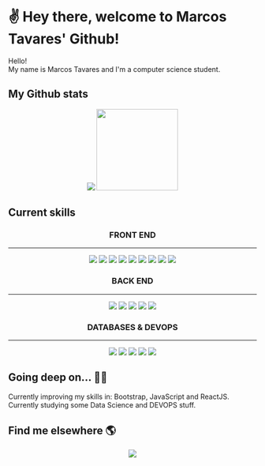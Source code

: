 # ✌️ Hey there, welcome to Marcos Tavares' Github!

<div>
  <p>Hello! <br>My name is Marcos Tavares and I'm a computer science student.</p>
</div>


<h2> My Github stats </h2>
<div align=center>
  <img src="https://github-readme-stats.vercel.app/api?username=mjtavrs&count_private=false&show_icons=true&hide_title=true&theme=tokyonight">
  <img height="165em" src="https://github-readme-stats.vercel.app/api/top-langs/?username=mjtavrs&layout=compact&langs_count=6&theme=tokyonight">
</div>

<h2>Current skills</h2>
<h3 align=center> FRONT END </h3>
<hr>
<div align=center>

  <img src="https://img.shields.io/badge/HTML5-E34F26?style=for-the-badge&logo=html5&logoColor=white">
  <img src="https://img.shields.io/badge/CSS3-1572B6?style=for-the-badge&logo=css3&logoColor=white">
  <img src="https://img.shields.io/badge/Sass-CC6699?style=for-the-badge&logo=sass&logoColor=white">
  <img src="https://img.shields.io/badge/Bootstrap-563D7C?style=for-the-badge&logo=bootstrap&logoColor=white">
  <img src="https://img.shields.io/badge/Tailwind_CSS-38B2AC?style=for-the-badge&logo=tailwind-css&logoColor=white">
  <img src="https://img.shields.io/badge/JavaScript-F7DF1E?style=for-the-badge&logo=javascript&logoColor=black">
  <img src="https://img.shields.io/badge/jQuery-0769AD?style=for-the-badge&logo=jquery&logoColor=white">
  <img src="https://img.shields.io/badge/React-20232A?style=for-the-badge&logo=react&logoColor=61DAFB">
  <img src="https://img.shields.io/badge/Angular-DD0031?style=for-the-badge&logo=angular&logoColor=white">

</div>

<h3 align=center> BACK END </h3>
<hr>
<div align=center>
  
  <img src="https://img.shields.io/badge/Node.js-43853D?style=for-the-badge&logo=node.js&logoColor=white">
  <img src="https://img.shields.io/badge/Express.js-404D59?style=for-the-badge">
  <img src="https://img.shields.io/badge/Java-ED8B00?style=for-the-badge&logo=java&logoColor=white">
  <img src="https://img.shields.io/badge/Python-3776AB?style=for-the-badge&logo=python&logoColor=white">
  <img src="https://img.shields.io/badge/R-276DC3?style=for-the-badge&logo=r&logoColor=white">
    
</div>

<h3 align=center> DATABASES & DEVOPS </h3>
<hr>
<div align=center>

  <img src="https://img.shields.io/badge/Amazon_AWS-FF9900?style=for-the-badge&logo=amazonaws&logoColor=white">
  <img src="https://img.shields.io/badge/GIT-E44C30?style=for-the-badge&logo=git&logoColor=white">
  <img src="https://img.shields.io/badge/MongoDB-4EA94B?style=for-the-badge&logo=mongodb&logoColor=white">
  <img src="https://img.shields.io/badge/MySQL-005C84?style=for-the-badge&logo=mysql&logoColor=white">
  <img src="https://img.shields.io/badge/PostgreSQL-316192?style=for-the-badge&logo=postgresql&logoColor=white">
  
</div>

<h2>Going deep on... 👨‍💻</h2>
Currently improving my skills in: Bootstrap, JavaScript and ReactJS. <br>
Currently studying some Data Science and DEVOPS stuff.

<h2>Find me elsewhere 🌎</h2>

<div align=center>
  <a href="https://www.linkedin.com/in/mjtavrs/" target="_blank"><img src="https://img.shields.io/badge/LinkedIn-0077B5?style=for-the-badge&logo=linkedin&logoColor=white"></a>
</div> <br><br>
